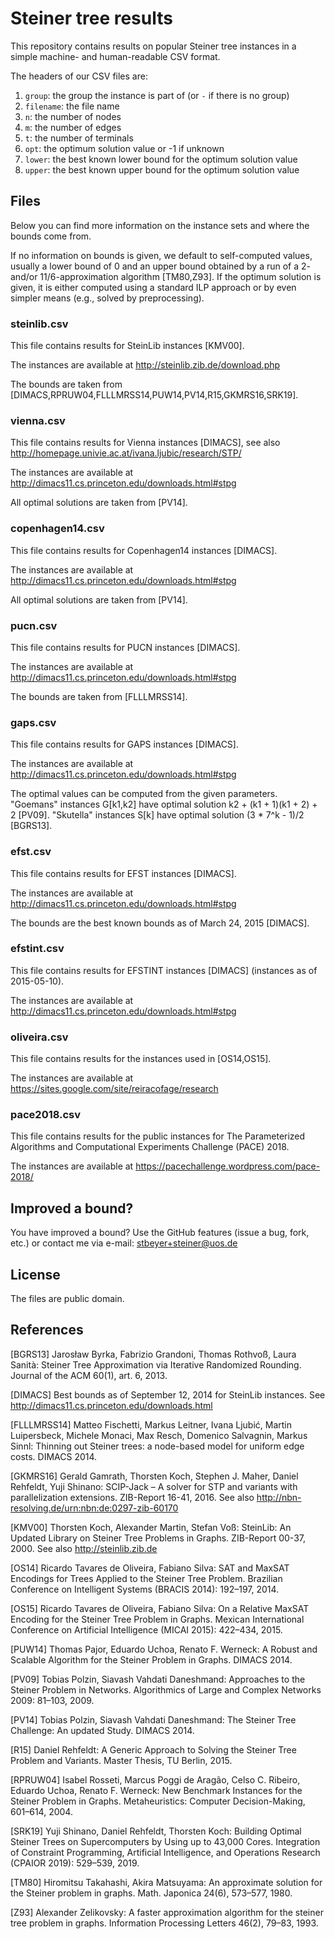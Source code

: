 # Steiner tree results

This repository contains results on popular Steiner tree instances
in a simple machine- and human-readable CSV format.

The headers of our CSV files are:

 1. `group`: the group the instance is part of (or `-` if there is no group)
 2. `filename`: the file name
 3. `n`: the number of nodes
 4. `m`: the number of edges
 5. `t`: the number of terminals
 6. `opt`: the optimum solution value or -1 if unknown
 7. `lower`: the best known lower bound for the optimum solution value
 8. `upper`: the best known upper bound for the optimum solution value

## Files

Below you can find more information on the instance sets and
where the bounds come from.

If no information on bounds is given, we default to self-computed values,
usually a lower bound of 0 and an upper bound obtained by a run of a 2-
and/or 11/6-approximation algorithm [TM80,Z93]. If the optimum solution
is given, it is either computed using a standard ILP approach or by
even simpler means (e.g., solved by preprocessing).

### steinlib.csv

This file contains results for SteinLib instances [KMV00].

The instances are available at http://steinlib.zib.de/download.php

The bounds are taken from
[DIMACS,RPRUW04,FLLLMRSS14,PUW14,PV14,R15,GKMRS16,SRK19].

### vienna.csv

This file contains results for Vienna instances [DIMACS],
see also http://homepage.univie.ac.at/ivana.ljubic/research/STP/

The instances are available at http://dimacs11.cs.princeton.edu/downloads.html#stpg

All optimal solutions are taken from [PV14].

### copenhagen14.csv

This file contains results for Copenhagen14 instances [DIMACS].

The instances are available at http://dimacs11.cs.princeton.edu/downloads.html#stpg

All optimal solutions are taken from [PV14].

### pucn.csv

This file contains results for PUCN instances [DIMACS].

The instances are available at http://dimacs11.cs.princeton.edu/downloads.html#stpg

The bounds are taken from [FLLLMRSS14].

### gaps.csv

This file contains results for GAPS instances [DIMACS].

The instances are available at http://dimacs11.cs.princeton.edu/downloads.html#stpg

The optimal values can be computed from the given parameters.
"Goemans" instances G[k1,k2] have optimal solution
k2 + (k1 + 1)(k1 + 2) + 2 [PV09].
"Skutella" instances S[k] have optimal solution
(3 * 7^k - 1)/2 [BGRS13].

### efst.csv

This file contains results for EFST instances [DIMACS].

The instances are available at http://dimacs11.cs.princeton.edu/downloads.html#stpg

The bounds are the best known bounds as of March 24, 2015 [DIMACS].

### efstint.csv

This file contains results for EFSTINT instances [DIMACS]
(instances as of 2015-05-10).

The instances are available at http://dimacs11.cs.princeton.edu/downloads.html#stpg

### oliveira.csv

This file contains results for the instances used in [OS14,OS15].

The instances are available at https://sites.google.com/site/reiracofage/research

### pace2018.csv

This file contains results for the public instances for
The Parameterized Algorithms and Computational Experiments Challenge (PACE) 2018.

The instances are available at https://pacechallenge.wordpress.com/pace-2018/

## Improved a bound?

You have improved a bound?
Use the GitHub features (issue a bug, fork, etc.)
or contact me via e-mail: stbeyer+steiner@uos.de

## License

The files are public domain.

## References

[BGRS13]
Jarosław Byrka, Fabrizio Grandoni, Thomas Rothvoß, Laura Sanità:
Steiner Tree Approximation via Iterative Randomized Rounding.
Journal of the ACM 60(1), art. 6, 2013.

[DIMACS]
Best bounds as of September 12, 2014 for SteinLib instances.
See http://dimacs11.cs.princeton.edu/downloads.html

[FLLLMRSS14]
Matteo Fischetti, Markus Leitner, Ivana Ljubić, Martin Luipersbeck,
Michele Monaci, Max Resch, Domenico Salvagnin, Markus Sinnl:
Thinning out Steiner trees: a node-based model for uniform edge costs.
DIMACS 2014.

[GKMRS16]
Gerald Gamrath, Thorsten Koch, Stephen J. Maher, Daniel Rehfeldt, Yuji Shinano:
SCIP-Jack – A solver for STP and variants with parallelization extensions.
ZIB-Report 16-41, 2016. See also http://nbn-resolving.de/urn:nbn:de:0297-zib-60170

[KMV00]
Thorsten Koch, Alexander Martin, Stefan Voß:
SteinLib: An Updated Library on Steiner Tree Problems in Graphs.
ZIB-Report 00-37, 2000. See also http://steinlib.zib.de

[OS14]
Ricardo Tavares de Oliveira, Fabiano Silva:
SAT and MaxSAT Encodings for Trees Applied to the Steiner Tree Problem.
Brazilian Conference on Intelligent Systems (BRACIS 2014): 192–197, 2014.

[OS15]
Ricardo Tavares de Oliveira, Fabiano Silva:
On a Relative MaxSAT Encoding for the Steiner Tree Problem in Graphs.
Mexican International Conference on Artificial Intelligence (MICAI 2015):
422–434, 2015.

[PUW14]
Thomas Pajor, Eduardo Uchoa, Renato F. Werneck:
A Robust and Scalable Algorithm for the Steiner Problem in Graphs.
DIMACS 2014.

[PV09]
Tobias Polzin, Siavash Vahdati Daneshmand:
Approaches to the Steiner Problem in Networks.
Algorithmics of Large and Complex Networks 2009: 81–103, 2009.

[PV14]
Tobias Polzin, Siavash Vahdati Daneshmand:
The Steiner Tree Challenge: An updated Study.
DIMACS 2014.

[R15]
Daniel Rehfeldt:
A Generic Approach to Solving the Steiner Tree Problem and Variants.
Master Thesis, TU Berlin, 2015.

[RPRUW04]
Isabel Rosseti, Marcus Poggi de Aragão, Celso C. Ribeiro,
Eduardo Uchoa, Renato F. Werneck:
New Benchmark Instances for the Steiner Problem in Graphs.
Metaheuristics: Computer Decision-Making, 601–614, 2004.

[SRK19]
Yuji Shinano, Daniel Rehfeldt, Thorsten Koch:
Building Optimal Steiner Trees on Supercomputers by Using up to 43,000 Cores.
Integration of Constraint Programming, Artificial Intelligence, and Operations Research (CPAIOR 2019):
529–539, 2019.

[TM80]
Hiromitsu Takahashi, Akira Matsuyama:
An approximate solution for the Steiner problem in graphs.
Math. Japonica 24(6), 573–577, 1980.

[Z93]
Alexander Zelikovsky:
A faster approximation algorithm for the steiner tree problem in graphs.
Information Processing Letters 46(2), 79–83, 1993.
